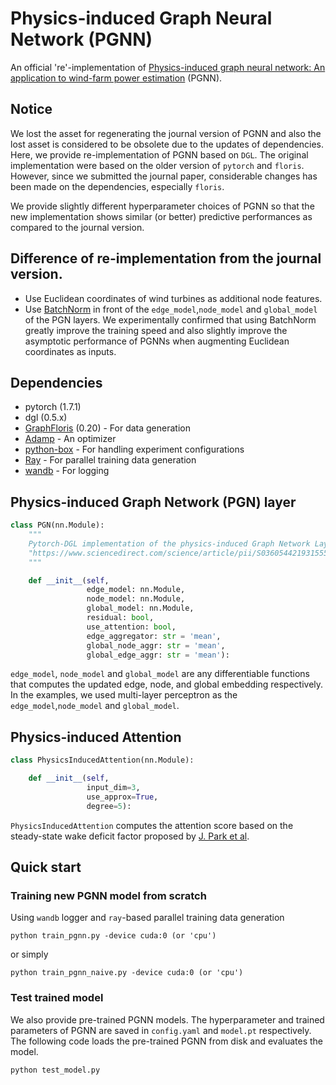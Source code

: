 # Physics-induced Graph Neural Network (PGNN)

An official 're'-implementation of 
[Physics-induced graph neural network: An application to wind-farm power estimation](https://www.sciencedirect.com/science/article/pii/S0360544219315555) (PGNN).

## Notice
We lost the asset for regenerating the journal version of PGNN and also the lost asset is
considered to be obsolete due to the updates of dependencies. Here, we provide re-implementation 
of PGNN based on `DGL`. 
The original implementation were based on the older version of `pytorch` and 
`floris`. However, since we submitted the journal paper, considerable changes has been
made on the dependencies, especially `floris`.

We provide slightly different hyperparameter choices of PGNN so that 
the new implementation shows similar (or better) predictive performances as compared to the journal 
version.

## Difference of re-implementation from the journal version.
- Use Euclidean coordinates of wind turbines as additional node features.
- Use [BatchNorm](https://arxiv.org/abs/1502.03167) in front of the `edge_model`,`node_model` 
  and `global_model` of the PGN layers.
  We experimentally confirmed that using BatchNorm greatly improve the training speed 
  and also slightly improve the asymptotic performance of PGNNs when augmenting Euclidean coordinates
  as inputs.
  
## Dependencies
- pytorch (1.7.1)
- dgl (0.5.x)
- [GraphFloris](https://github.com/Junyoungpark/GraphFloris) (0.20) - For data generation
- [Adamp](https://github.com/clovaai/AdamP) - An optimizer
- [python-box](https://github.com/cdgriffith/Box) - For handling experiment configurations
- [Ray](https://github.com/ray-project/ray) - For parallel training data generation
- [wandb](https://github.com/wandb/client) - For logging

## Physics-induced Graph Network (PGN) layer

```python
class PGN(nn.Module):
    """
    Pytorch-DGL implementation of the physics-induced Graph Network Layer
    "https://www.sciencedirect.com/science/article/pii/S0360544219315555"
    """

    def __init__(self,
                 edge_model: nn.Module,
                 node_model: nn.Module,
                 global_model: nn.Module,
                 residual: bool,
                 use_attention: bool,
                 edge_aggregator: str = 'mean',
                 global_node_aggr: str = 'mean',
                 global_edge_aggr: str = 'mean'):
```

`edge_model`, `node_model` and `global_model` are any differentiable functions 
that computes the updated edge, node, and global embedding respectively. In the examples,
we used multi-layer perceptron as the `edge_model`,`node_model` and `global_model`.

## Physics-induced Attention
```python
class PhysicsInducedAttention(nn.Module):

    def __init__(self, 
                 input_dim=3, 
                 use_approx=True, 
                 degree=5):
```
`PhysicsInducedAttention` computes the attention score based on the steady-state wake
deficit factor proposed by [J. Park et al](https://www.sciencedirect.com/science/article/pii/S0306261915004560).


## Quick start
### Training new PGNN model from scratch
Using `wandb` logger and `ray`-based parallel training data generation
```console
python train_pgnn.py -device cuda:0 (or 'cpu')
```

or simply
```console
python train_pgnn_naive.py -device cuda:0 (or 'cpu')
```

### Test trained model
We also provide pre-trained PGNN models. The hyperparameter and trained parameters of 
PGNN are saved in `config.yaml` and `model.pt` respectively. The following code loads the 
pre-trained PGNN from disk and evaluates the model.

```console
python test_model.py
```
